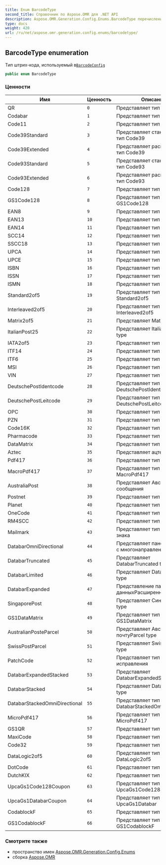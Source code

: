 ```yaml
---
title: Enum BarcodeType
second_title: Справочник по Aspose.OMR для .NET API
description: Aspose.OMR.Generation.Config.Enums.BarcodeType перечисление. Тип штрихкода используемый вBarcodeConfig
type: docs
weight: 420
url: /ru/net/aspose.omr.generation.config.enums/barcodetype/
---
```

## BarcodeType enumeration

Тип штрих-кода, используемый в[`BarcodeConfig`](../../aspose.omr.generation.config.elements/barcodeconfig/)

```csharp
public enum BarcodeType
```

### Ценности

| Имя | Ценность | Описание |
| --- | --- | --- |
| QR | `0` | Представляет тип QR |
| Codabar | `1` | Представляет тип Codabar |
| Code11 | `2` | Представляет тип Code11 |
| Code39Standard | `3` | Представляет стандартный тип Code39 |
| Code39Extended | `4` | Представляет расширенный тип Code39 |
| Code93Standard | `5` | Представляет стандартный тип Code93 |
| Code93Extended | `6` | Представляет расширенный тип Code93 |
| Code128 | `7` | Представляет тип Code128 |
| GS1Code128 | `8` | Представляет тип GS1Code128 |
| EAN8 | `9` | Представляет тип EAN8 |
| EAN13 | `10` | Представляет тип EAN13 |
| EAN14 | `11` | Представляет тип EAN14 |
| SCC14 | `12` | Представляет тип SCC14 |
| SSCC18 | `13` | Представляет тип SSCC18 |
| UPCA | `14` | Представляет тип UPCA |
| UPCE | `15` | Представляет тип UPCE |
| ISBN | `16` | Представляет тип ISBN |
| ISSN | `17` | Представляет тип ISSN |
| ISMN | `18` | Представляет тип ISMN |
| Standard2of5 | `19` | Представляет тип Standard2of5 |
| Interleaved2of5 | `20` | Представляет тип Interleaved2of5 |
| Matrix2of5 | `21` | Представляет Matrix2of5 type |
| ItalianPost25 | `22` | Представляет ItalianPost25 type |
| IATA2of5 | `23` | Представляет тип IATA2of5 |
| ITF14 | `24` | Представляет тип ITF14 |
| ITF6 | `25` | Представляет тип ITF6 |
| MSI | `26` | Представляет тип MSI |
| VIN | `27` | Представляет тип VIN |
| DeutschePostIdentcode | `28` | Представляет тип DeutschePostIdentcode |
| DeutschePostLeitcode | `29` | Представляет тип DeutschePostLeitcode |
| OPC | `30` | Представляет тип OPC |
| PZN | `31` | Представляет тип PZN |
| Code16K | `32` | Представляет тип Code16K |
| Pharmacode | `33` | Представляет тип Pharmacode |
| DataMatrix | `34` | Представляет тип DataMatrix |
| Aztec | `35` | Представляет ацтекский тип |
| Pdf417 | `36` | Представляет тип Pdf417 |
| MacroPdf417 | `37` | Представляет тип MacroPdf417 |
| AustraliaPost | `38` | Представляет АвстралиюТип сообщения |
| Postnet | `39` | Представляет тип Postnet |
| Planet | `40` | Представляет тип планеты |
| OneCode | `41` | Представляет тип OneCode |
| RM4SCC | `42` | Представляет тип RM4SCC |
| Mailmark | `43` | Представляет тип почтового знака |
| DatabarOmniDirectional | `44` | Представляет панель данных с многонаправленным типом |
| DatabarTruncated | `45` | Представляет DatabarTruncated type |
| DatabarLimited | `46` | Представляет DatabarLimited type |
| DatabarExpanded | `47` | Представление панели данныхРасширенный тип |
| SingaporePost | `48` | Представляет СингапурPost type |
| GS1DataMatrix | `49` | Представляет тип GS1DataMatrix |
| AustralianPosteParcel | `50` | Представляет Австралийскую почтуParcel type |
| SwissPostParcel | `51` | Представляет SwissPostParcel type |
| PatchCode | `52` | Представляет тип кода исправления |
| DatabarExpandedStacked | `53` | Представляет DatabarExpandedStacked type |
| DatabarStacked | `54` | Представляет DatabarStacked type |
| DatabarStackedOmniDirectional | `55` | Представляет тип DatabarStackedOmniDirectional |
| MicroPdf417 | `56` | Представляет тип MicroPdf417 |
| GS1QR | `57` | Представляет тип GS1QR |
| MaxiCode | `58` | Представляет тип MaxiCode |
| Code32 | `59` | Представляет тип Code32 |
| DataLogic2of5 | `60` | Представляет тип DataLogic2of5 |
| DotCode | `61` | Представляет тип DotCode |
| DutchKIX | `62` | Представляет тип DutchKIX |
| UpcaGs1Code128Coupon | `63` | Представляет тип купона UpcaGs1Code128 |
| UpcaGs1DatabarCoupon | `64` | Представляет тип купона UpcaGs1Databar |
| CodablockF | `65` | Представляет тип CodablockF |
| GS1CodablockF | `66` | Представляет тип GS1CodablockF |

### Смотрите также

* пространство имен [Aspose.OMR.Generation.Config.Enums](../../aspose.omr.generation.config.enums/)
* сборка [Aspose.OMR](../../)


